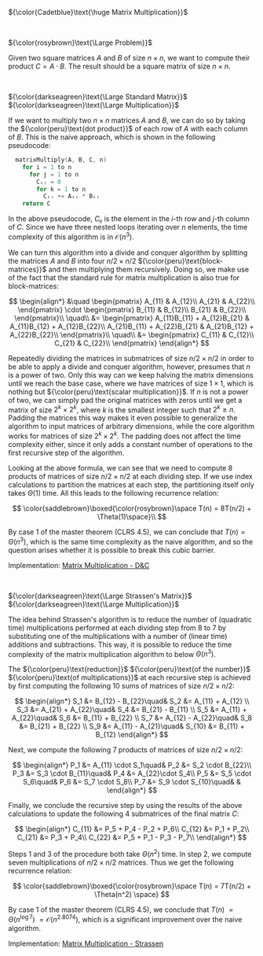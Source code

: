 ${\color{Cadetblue}\text{\huge Matrix Multiplication}}$

<br/>

${\color{rosybrown}\text{\Large Problem}}$

Given two square matrices $A$ and $B$ of size $n \times n$, we want to compute their product $C = A \cdot B$. The result should be a square matrix of size $n \times n$.

<br/>

${\color{darkseagreen}\text{\Large Standard Matrix}}$ ${\color{darkseagreen}\text{\Large Multiplication}}$

If we want to multiply two $n \times n$ matrices $A$ and $B$, we can do so by taking the ${\color{peru}\text{dot product}}$ of each row of $A$ with each column of $B$. This is the naive approach, which is shown in the following pseudocode:

```c
  matrixMultiply(A, B, C, n)
    for i = 1 to n
      for j = 1 to n
        Cᵢⱼ = 0
        for k = 1 to n
          Cᵢⱼ += Aᵢⱼ * Bᵢⱼ
    return C
```

In the above pseudocode, $Cᵢⱼ$ is the element in the $i$-th row and $j$-th column of $C$. Since we have three nested loops iterating over $n$ elements, the time complexity of this algorithm is in $\mathcal{O}(n^3)$.

We can turn this algorithm into a divide and conquer algorithm by splitting the matrices $A$ and $B$ into four $n/2 \times n/2$ ${\color{peru}\text{block-matrices}}$ and then multiplying them recursively. Doing so, we make use of the fact that the standard rule for matrix multiplication is also true for block-matrices:  

$$ \begin{align*}
   &\quad
   \begin{pmatrix}
   A_{11} & A_{12}\\
   A_{21} & A_{22}\\
   \end{pmatrix}
   \cdot
   \begin{pmatrix}
   B_{11} & B_{12}\\
   B_{21} & B_{22}\\
   \end{pmatrix}\\
   \quad\\
    &=
  \begin{pmatrix}
  A_{11}B_{11} + A_{12}B_{21} & A_{11}B_{12} + A_{12}B_{22}\\
  A_{21}B_{11} + A_{22}B_{21} & A_{21}B_{12} + A_{22}B_{22}\\
  \end{pmatrix}\\
  \quad\\
    &=
  \begin{pmatrix}
  C_{11} & C_{12}\\
  C_{21} & C_{22}\\
  \end{pmatrix}
  \end{align*}
$$

Repeatedly dividing the matrices in submatrices of size $n/2 \times n/2$ in order to be able to apply a divide and conquer algorithm, however, presumes that $n$ is a power of two. Only this way can we keep halving the matrix dimensions until we reach the base case, where we have matrices of size $1 \times 1$, which is nothing but ${\color{peru}\text{scalar multiplication}}$. If $n$ is not a power of two, we can simply pad the original matrices with zeros until we get a matrix of size $2^k \times 2^k$, where $k$ is the smallest integer such that $2^k \geq n$. Padding the matrices this way makes it even possible to generalize the algorithm to input matrices of arbitrary dimensions, while the core algorithm works for matrices of size $2^k \times 2^k$. The padding does not affect the time complexity either, since it only adds a constant number of operations to the first recursive step of the algorithm.

Looking at the above formula, we can see that we need to compute 8 products of matrices of size $n/2 \times n/2$ at each dividing step. If we use index calculations to partition the matrices at each step, the partitioning itself only takes $\Theta(1)$ time. All this leads to the following recurrence relation:

$$
\color{saddlebrown}\boxed{\color{rosybrown}\space T(n) = 8T(n/2) + \Theta(1)\space}\\
$$

By case 1 of the master theorem (CLRS 4.5), we can conclude that $T(n) = \Theta(n^3)$, which is the same time complexity as the naive algorithm, and so the question arises whether it is possible to break this cubic barrier.

Implementation: [Matrix Multiplication - D&C](https://github.com/pl3onasm/AADS/blob/main/algorithms/divide-and-conquer/strassen/mmp-1.c)

<br/>

${\color{darkseagreen}\text{\Large Strassen's Matrix}}$ ${\color{darkseagreen}\text{\Large Multiplication}}$

The idea behind Strassen's algorithm is to reduce the number of (quadratic time) multiplications performed at each dividing step from 8 to 7 by substituting one of the multiplications with a number of (linear time) additions and subtractions. This way, it is possible to reduce the time complexity of the matrix multiplication algorithm to below $\Theta(n^3)$.

The ${\color{peru}\text{reduction}}$ ${\color{peru}\text{of the number}}$ ${\color{peru}\text{of multiplications}}$ at each recursive step is achieved by first computing the following 10 sums of matrices of size $n/2 \times n/2$:

$$
\begin{align*}
  S_1 &= B_{12} - B_{22}\quad&
  S_2 &= A_{11} + A_{12} \\
  S_3 &= A_{21} + A_{22}\quad&
  S_4 &= B_{21} - B_{11} \\
  S_5 &= A_{11} + A_{22}\quad&
  S_6 &= B_{11} + B_{22} \\
  S_7 &= A_{12} - A_{22}\quad&
  S_8 &= B_{21} + B_{22} \\
  S_9 &= A_{11} - A_{21}\quad&
  S_{10} &= B_{11} + B_{12}
\end{align*}
$$

Next, we compute the following 7 products of matrices of size $n/2 \times n/2$:

$$
\begin{align*}
  P_1 &= A_{11} \cdot S_1\quad& P_2 &= S_2 \cdot B_{22}\\
  P_3 &= S_3 \cdot B_{11}\quad& P_4 &= A_{22}\cdot S_4\\
  P_5 &= S_5 \cdot S_6\quad& P_6 &= S_7 \cdot S_8\\
  P_7 &= S_9 \cdot S_{10}\quad& &
\end{align*}
$$

Finally, we conclude the recursive step by using the results of the above calculations to update the following 4 submatrices of the final matrix $C$:

$$
\begin{align*}
  C_{11} &= P_5 + P_4 - P_2 + P_6\\
  C_{12} &= P_1 + P_2\\
  C_{21} &= P_3 + P_4\\
  C_{22} &= P_5 + P_1 - P_3 - P_7\\
\end{align*}
$$

Steps 1 and 3 of the procedure both take $\Theta(n^2)$ time. In step 2, we compute seven multiplications of $n/2 \times n/2$ matrices. Thus we get the following recurrence relation:

$$
\color{saddlebrown}\boxed{\color{rosybrown}\space T(n) = 7T(n/2) + \Theta(n^2) \space}
$$

By case 1 of the master theorem (CLRS 4.5), we conclude that $T(n)$ $= \Theta(n^{\log{7}})$ $= \mathcal{O}(n^{2.8074})$, which is a significant improvement over the naive algorithm.

Implementation: [Matrix Multiplication - Strassen](https://github.com/pl3onasm/AADS/blob/main/algorithms/divide-and-conquer/strassen/mmp-2.c)
